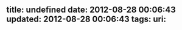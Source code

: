 title: undefined
date: 2012-08-28 00:06:43
updated: 2012-08-28 00:06:43
tags: 
uri: 
---



<!--![](./images/2012/08/5E0A6CCD5ED2A5D1CDF2E22939AD0B13.jpeg)-->